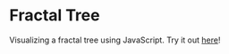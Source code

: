 # Fractal Tree

Visualizing a fractal tree using JavaScript. Try it out [here](https://mohammed-shoaib.github.io/Watch-Me-Build/Projects/Fractal%Tree/)!